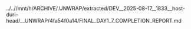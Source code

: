 ../..//mnt/h/ARCHIVE/.UNWRAP/extracted/DEV__2025-08-17__1833__host-duri-head/__UNWRAP/4fa54f0a14/FINAL_DAY1_7_COMPLETION_REPORT.md
